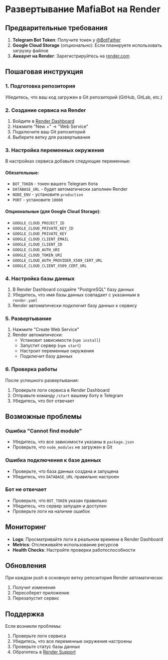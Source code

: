 # Развертывание MafiaBot на Render

## Предварительные требования

1. **Telegram Bot Token**: Получите токен у [@BotFather](https://t.me/botfather)
2. **Google Cloud Storage** (опционально): Если планируете использовать загрузку файлов
3. **Аккаунт на Render**: Зарегистрируйтесь на [render.com](https://render.com)

## Пошаговая инструкция

### 1. Подготовка репозитория

Убедитесь, что ваш код загружен в Git репозиторий (GitHub, GitLab, etc.)

### 2. Создание сервиса на Render

1. Войдите в [Render Dashboard](https://dashboard.render.com)
2. Нажмите "New +" → "Web Service"
3. Подключите ваш Git репозиторий
4. Выберите ветку для развертывания

### 3. Настройка переменных окружения

В настройках сервиса добавьте следующие переменные:

#### Обязательные:
- `BOT_TOKEN` - токен вашего Telegram бота
- `DATABASE_URL` - будет автоматически заполнен Render
- `NODE_ENV` - установите `production`
- `PORT` - установите `10000`

#### Опциональные (для Google Cloud Storage):
- `GOOGLE_CLOUD_PROJECT_ID`
- `GOOGLE_CLOUD_PRIVATE_KEY_ID`
- `GOOGLE_CLOUD_PRIVATE_KEY`
- `GOOGLE_CLOUD_CLIENT_EMAIL`
- `GOOGLE_CLOUD_CLIENT_ID`
- `GOOGLE_CLOUD_AUTH_URI`
- `GOOGLE_CLOUD_TOKEN_URI`
- `GOOGLE_CLOUD_AUTH_PROVIDER_X509_CERT_URL`
- `GOOGLE_CLOUD_CLIENT_X509_CERT_URL`

### 4. Настройка базы данных

1. В Render Dashboard создайте "PostgreSQL" базу данных
2. Убедитесь, что имя базы данных совпадает с указанным в `render.yaml`
3. Render автоматически подключит базу данных к сервису

### 5. Развертывание

1. Нажмите "Create Web Service"
2. Render автоматически:
   - Установит зависимости (`npm install`)
   - Запустит сервер (`npm start`)
   - Настроит переменные окружения
   - Подключит базу данных

### 6. Проверка работы

После успешного развертывания:
1. Проверьте логи сервиса в Render Dashboard
2. Отправьте команду `/start` вашему боту в Telegram
3. Убедитесь, что бот отвечает

## Возможные проблемы

### Ошибка "Cannot find module"
- Убедитесь, что все зависимости указаны в `package.json`
- Проверьте, что `node_modules` не загружен в Git

### Ошибка подключения к базе данных
- Проверьте, что база данных создана и запущена
- Убедитесь, что `DATABASE_URL` правильно настроен

### Бот не отвечает
- Проверьте, что `BOT_TOKEN` указан правильно
- Убедитесь, что сервер запущен и доступен
- Проверьте логи на наличие ошибок

## Мониторинг

- **Logs**: Просматривайте логи в реальном времени в Render Dashboard
- **Metrics**: Отслеживайте использование ресурсов
- **Health Checks**: Настройте проверки работоспособности

## Обновления

При каждом push в основную ветку репозитория Render автоматически:
1. Получит изменения
2. Пересоберет приложение
3. Перезапустит сервис

## Поддержка

Если возникли проблемы:
1. Проверьте логи сервиса
2. Убедитесь, что все переменные окружения настроены
3. Проверьте статус базы данных
4. Обратитесь в [Render Support](https://render.com/docs/help)